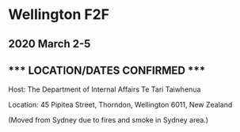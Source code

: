# Wellington F2F
## 2020 March 2-5
## *** LOCATION/DATES CONFIRMED ***

Host: The Department of Internal Affairs Te Tari Taiwhenua

Location: 45 Pipitea Street, Thorndon, Wellington 6011, New Zealand

(Moved from Sydney due to fires and smoke in Sydney area.)
